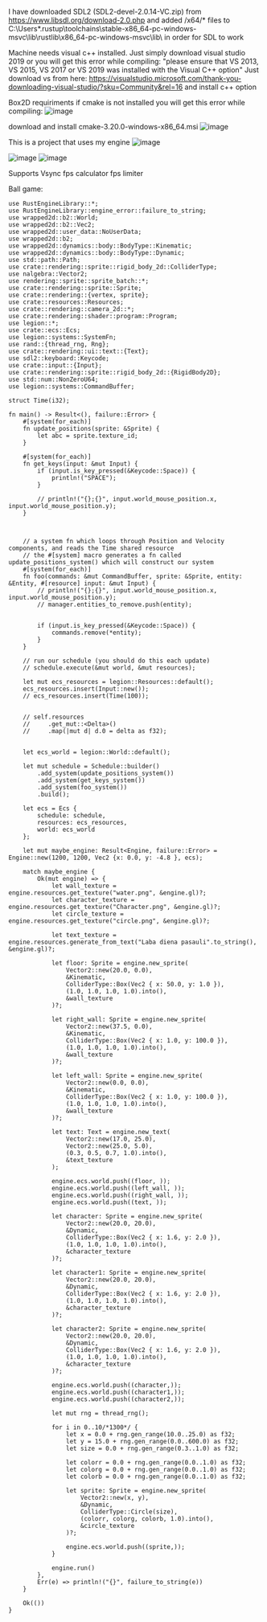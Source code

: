 I have downloaded SDL2 (SDL2-devel-2.0.14-VC.zip) from https://www.libsdl.org/download-2.0.php and added /x64/* files to C:\Users\*\.rustup\toolchains\stable-x86_64-pc-windows-msvc\lib\rustlib\x86_64-pc-windows-msvc\lib\ in order for SDL to work

Machine needs visual c++ installed. Just simply download visual studio 2019 or you will get this error while compiling:
"please ensure that VS 2013, VS 2015, VS 2017 or VS 2019 was installed with the Visual C++ option"
Just download vs from here:
https://visualstudio.microsoft.com/thank-you-downloading-visual-studio/?sku=Community&rel=16
and install c++ option

Box2D requiriments
if cmake is not installed you will get this error while compiling:
![image](https://user-images.githubusercontent.com/38985678/112358177-c328fd00-8cd8-11eb-9e83-629307c38f25.png)

download and install cmake-3.20.0-windows-x86_64.msi
![image](https://user-images.githubusercontent.com/38985678/112358303-e489e900-8cd8-11eb-9814-ec333b93d74c.png)


This is a project that uses my engine
![image](https://user-images.githubusercontent.com/38985678/111040399-7a04bd80-843b-11eb-9734-81dddbca835a.png)

![image](https://user-images.githubusercontent.com/38985678/113760946-8a007c00-971f-11eb-8b19-a2eba59a1b96.png)
![image](https://user-images.githubusercontent.com/38985678/111040417-8b4dca00-843b-11eb-895e-96c86b3a62dc.png)

Supports
Vsync
fps calculator
fps limiter

Ball game:
```
use RustEngineLibrary::*;
use RustEngineLibrary::engine_error::failure_to_string;
use wrapped2d::b2::World;
use wrapped2d::b2::Vec2;
use wrapped2d::user_data::NoUserData;
use wrapped2d::b2;
use wrapped2d::dynamics::body::BodyType::Kinematic;
use wrapped2d::dynamics::body::BodyType::Dynamic;
use std::path::Path;
use crate::rendering::sprite::rigid_body_2d::ColliderType;
use nalgebra::Vector2;
use rendering::sprite::sprite_batch::*;
use crate::rendering::sprite::Sprite;
use crate::rendering::{vertex, sprite};
use crate::resources::Resources;
use crate::rendering::camera_2d::*;
use crate::rendering::shader::program::Program;
use legion::*;
use crate::ecs::Ecs;
use legion::systems::SystemFn;
use rand::{thread_rng, Rng};
use crate::rendering::ui::text::{Text};
use sdl2::keyboard::Keycode;
use crate::input::{Input};
use crate::rendering::sprite::rigid_body_2d::{RigidBody2D};
use std::num::NonZeroU64;
use legion::systems::CommandBuffer;

struct Time(i32);

fn main() -> Result<(), failure::Error> {
    #[system(for_each)]
    fn update_positions(sprite: &Sprite) {
        let abc = sprite.texture_id;
    }

    #[system(for_each)]
    fn get_keys(input: &mut Input) {
        if (input.is_key_pressed(&Keycode::Space)) {
            println!("SPACE");
        }

        // println!("{};{}", input.world_mouse_position.x, input.world_mouse_position.y);
    }



    // a system fn which loops through Position and Velocity components, and reads the Time shared resource
    // the #[system] macro generates a fn called update_positions_system() which will construct our system
    #[system(for_each)]
    fn foo(commands: &mut CommandBuffer, sprite: &Sprite, entity: &Entity, #[resource] input: &mut Input) {
        // println!("{};{}", input.world_mouse_position.x, input.world_mouse_position.y);
        // manager.entities_to_remove.push(entity);


        if (input.is_key_pressed(&Keycode::Space)) {
            commands.remove(*entity);
        }
    }

    // run our schedule (you should do this each update)
    // schedule.execute(&mut world, &mut resources);

    let mut ecs_resources = legion::Resources::default();
    ecs_resources.insert(Input::new());
    // ecs_resources.insert(Time(100));


    // self.resources
    //     .get_mut::<Delta>()
    //     .map(|mut d| d.0 = delta as f32);


    let ecs_world = legion::World::default();

    let mut schedule = Schedule::builder()
        .add_system(update_positions_system())
        .add_system(get_keys_system())
        .add_system(foo_system())
        .build();

    let ecs = Ecs {
        schedule: schedule,
        resources: ecs_resources,
        world: ecs_world
    };

    let mut maybe_engine: Result<Engine, failure::Error> = Engine::new(1200, 1200, Vec2 {x: 0.0, y: -4.8 }, ecs);

    match maybe_engine {
        Ok(mut engine) => {
            let wall_texture = engine.resources.get_texture("water.png", &engine.gl)?;
            let character_texture = engine.resources.get_texture("Character.png", &engine.gl)?;
            let circle_texture = engine.resources.get_texture("circle.png", &engine.gl)?;

            let text_texture = engine.resources.generate_from_text("Laba diena pasauli".to_string(), &engine.gl)?;

            let floor: Sprite = engine.new_sprite(
                Vector2::new(20.0, 0.0),
                &Kinematic,
                ColliderType::Box(Vec2 { x: 50.0, y: 1.0 }),
                (1.0, 1.0, 1.0, 1.0).into(),
                &wall_texture
            )?;

            let right_wall: Sprite = engine.new_sprite(
                Vector2::new(37.5, 0.0),
                &Kinematic,
                ColliderType::Box(Vec2 { x: 1.0, y: 100.0 }),
                (1.0, 1.0, 1.0, 1.0).into(),
                &wall_texture
            )?;

            let left_wall: Sprite = engine.new_sprite(
                Vector2::new(0.0, 0.0),
                &Kinematic,
                ColliderType::Box(Vec2 { x: 1.0, y: 100.0 }),
                (1.0, 1.0, 1.0, 1.0).into(),
                &wall_texture
            )?;

            let text: Text = engine.new_text(
                Vector2::new(17.0, 25.0),
                Vector2::new(25.0, 5.0),
                (0.3, 0.5, 0.7, 1.0).into(),
                &text_texture
            );

            engine.ecs.world.push((floor, ));
            engine.ecs.world.push((left_wall, ));
            engine.ecs.world.push((right_wall, ));
            engine.ecs.world.push((text, ));

            let character: Sprite = engine.new_sprite(
                Vector2::new(20.0, 20.0),
                &Dynamic,
                ColliderType::Box(Vec2 { x: 1.6, y: 2.0 }),
                (1.0, 1.0, 1.0, 1.0).into(),
                &character_texture
            )?;

            let character1: Sprite = engine.new_sprite(
                Vector2::new(20.0, 20.0),
                &Dynamic,
                ColliderType::Box(Vec2 { x: 1.6, y: 2.0 }),
                (1.0, 1.0, 1.0, 1.0).into(),
                &character_texture
            )?;

            let character2: Sprite = engine.new_sprite(
                Vector2::new(20.0, 20.0),
                &Dynamic,
                ColliderType::Box(Vec2 { x: 1.6, y: 2.0 }),
                (1.0, 1.0, 1.0, 1.0).into(),
                &character_texture
            )?;

            engine.ecs.world.push((character,));
            engine.ecs.world.push((character1,));
            engine.ecs.world.push((character2,));

            let mut rng = thread_rng();

            for i in 0..10/*1300*/ {
                let x = 0.0 + rng.gen_range(10.0..25.0) as f32;
                let y = 15.0 + rng.gen_range(0.0..600.0) as f32;
                let size = 0.0 + rng.gen_range(0.3..1.0) as f32;

                let colorr = 0.0 + rng.gen_range(0.0..1.0) as f32;
                let colorg = 0.0 + rng.gen_range(0.0..1.0) as f32;
                let colorb = 0.0 + rng.gen_range(0.0..1.0) as f32;

                let sprite: Sprite = engine.new_sprite(
                    Vector2::new(x, y),
                    &Dynamic,
                    ColliderType::Circle(size),
                    (colorr, colorg, colorb, 1.0).into(),
                    &circle_texture
                )?;

                engine.ecs.world.push((sprite,));
            }

            engine.run()
        },
        Err(e) => println!("{}", failure_to_string(e))
    }

    Ok(())
}



```
